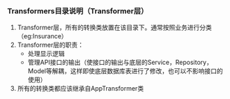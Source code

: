 ### Transformers目录说明（Transformer层）
1. Transformer层，所有的转换类放置在该目录下。通常按照业务进行分类（eg:Insurance）
2. Transformer层的职责：
    - 处理显示逻辑
    - 管理API接口的输出（使接口的输出与底层的Service，Repository，Model等解耦，这样即使底层数据库表进行了修改，也可以不影响接口的使用）
3. 所有的转换类都应该继承自AppTransformer类